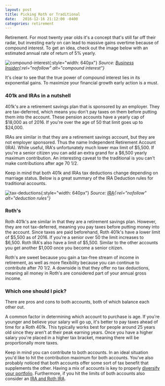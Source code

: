 ```yaml
---
layout: post
title: Picking Roth or Traditional
date:   2016-12-16 21:12:00 -0400
categories: retirement
---
```

Retirement. For most twenty year olds it's a concept that's still far off their radar, but investing early on can lead to massive gains overtime because of compound interest. To get an idea, check out the image below with an estimated annual rate of return of 5% yearly.

![compound-interest](/assets/blog/compound_interest_1.png){:style="width: 640px"}
*Source: [Business Insider](http://www.businessinsider.com/compound-interest-and-young-people-2015-4){:rel="nofollow" alt="compound interest"}*

It's clear to see that the true power of compound interest lies in its exponential gains. To maximize your financial growth early action is a must.

### 401k and IRAs in a nutshell
401k's are a retirement savings plan that is sponsored by an employer. They are tax-deferred, which means you don't pay taxes on them before putting them into the account. These pension accounts have a yearly cap of $18,000 as of 2016. If you're over the age of 50 that limit goes up to $24,000.

IRAs are similar in that they are a retirement savings account, but they are not employer sponsored. Thus the name Independent Retirement Account (IRA). While useful, IRA's unfortunately much lower max limit of $5,500. If you're a senior citizen you can add an extra grand for a $6,500 yearly maximum contribution. An interesting caveat to the traditional is you can't make contributions after age 70 1/2.

Keep in mind that both 401k and IRAs tax deductions change depending on marriage status. Below is a great summary of the IRA Deduction rules for traditional accounts.

![tax-deductions](/assets/blog/ira_deductions.png){:style="width: 640px"}
*Source: [IRA](https://www.irs.gov/retirement-plans/plan-participant-employee/2016-ira-contribution-and-deduction-limits-effect-of-modified-agi-on-deductible-contributions-if-you-are-covered-by-a-retirement-plan-at-work){:rel="nofollow" alt="deduction rules"}*

### Roth's
Roth 401k's are similar in that they are a retirement savings plan. However, they are not tax-deferred, meaning you pay taxes before putting money into the account. Since taxes are paid beforehand, Roth 401k's have a lower limit of $5,500 as of 2016. If you're a senior over 50 the limit increases to $6,500. Roth IRA's also have a limit of $5,500. Similar to the other accounts you get another $1,000 once you become a senior citizen.

Roth's are sweet because you gain a tax-free stream of income in retirement, as well as more flexibility because you can continue to contribute after 70 1/2. A downside is that they offer no tax deductions, meaning all money in Roth's are considered part of your annual gross income.

### Which one should I pick?
There are pros and cons to both accounts, both of which balance each other out.

A common factor in determining which account to purchase is age. If you're younger and believe your salary will go up, it's better to pay taxes ahead of time for a Roth 401k. This typically works best for people around 25 years old since they aren't at their peak earning years. Once you have a higher salary you're placed in a higher tax bracket, meaning there will be proportionally more taxes.

Keep in mind you can contribute to both accounts. In an ideal situation you'd like to hit the contribution maximum for both accounts. You've also probably noticed that both accounts offer some sort of tax benefit that supplements the other. Having a mix of accounts is key to properly [diversify your portfolio][diversify-portfolio]. Furthermore, if you hit the limits of both accounts also consider an [IRA and Roth IRA][iras].

[iras]: http://brunchbucks.com/investment/2016/11/16/diversifying-your-portfolio/
[diversify-portfolio]: http://brunchbucks.com/investment/2016/11/16/diversifying-your-portfolio/

